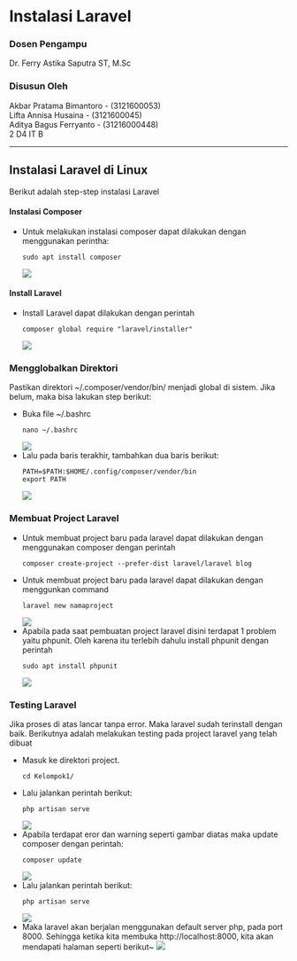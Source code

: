 # Instalasi Laravel
### Dosen Pengampu
Dr. Ferry Astika Saputra ST, M.Sc
### Disusun Oleh
Akbar Pratama Bimantoro - (3121600053)<br>
Lifta Annisa Husaina - (3121600045)<br>
Aditya Bagus Ferryanto - (31216000448)<br>
2 D4 IT B

---

## Instalasi Laravel di Linux
Berikut adalah step-step instalasi Laravel
#### Instalasi Composer
- Untuk melakukan instalasi composer dapat dilakukan dengan menggunakan perintha:
    ```
    sudo apt install composer
    ```
    <img src="./image/install composer.jpeg">
#### Install Laravel
- Install Laravel dapat dilakukan dengan perintah
    ```
    composer global require "laravel/installer"
    ```
    <img src="./image/install laravel.jpeg">
### Mengglobalkan Direktori
Pastikan direktori ~/.composer/vendor/bin/ menjadi global di sistem. Jika belum, maka bisa lakukan step berikut:
- Buka file ~/.bashrc
    ```
    nano ~/.bashrc
    ```
    <img src="./image/install laravel.jpeg">
- Lalu pada baris terakhir, tambahkan dua baris berikut:
    ```
    PATH=$PATH:$HOME/.config/composer/vendor/bin
    export PATH
    ```
    <img src="./images/mengglobalkan direktori.jpeg">
### Membuat Project Laravel
- Untuk membuat project baru pada laravel dapat dilakukan dengan menggunakan composer dengan perintah 
    ```
    composer create-project --prefer-dist laravel/laravel blog
    ```
- Untuk membuat project baru pada laravel dapat dilakukan dengan menggunkan command
    ```
    laravel new namaproject
    ```
    <img src="./image/create project.jpeg">
- Apabila pada saat pembuatan project laravel disini terdapat 1 problem yaitu phpunit. Oleh karena itu terlebih dahulu install phpunit dengan perintah
    ```
    sudo apt install phpunit
    ```
    <img src="./image/install phpunit.jpeg">
    
### Testing Laravel
Jika proses di atas lancar tanpa error. Maka laravel sudah terinstall dengan baik. Berikutnya adalah melakukan testing pada project laravel yang telah dibuat
- Masuk ke direktori project.
    ```
    cd Kelompok1/
    ```
- Lalu jalankan perintah berikut:
    ```
    php artisan serve
    ```
    <img src="./image/test laravel 1.jpeg">
- Apabila terdapat eror dan warning seperti gambar diatas maka update composer dengan perintah:
    ```
    composer update
    ```
    <img src="./image/update composer.jpeg">
- Lalu jalankan perintah berikut:
    ```
    php artisan serve
    ```
    <img src="./image/test laravel 2.jpeg">
- Maka laravel akan berjalan menggunakan default server php, pada port 8000. Sehingga ketika kita membuka http://localhost:8000, kita akan mendapati halaman seperti berikut~
  <img src="./image/test web.jpeg">

